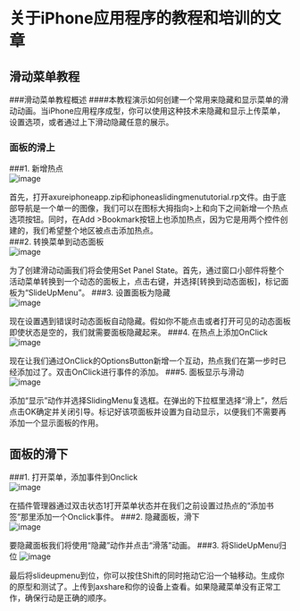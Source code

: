 # 关于iPhone应用程序的教程和培训的文章  
## 滑动菜单教程  
###滑动菜单教程概述
####本教程演示如何创建一个常用来隐藏和显示菜单的滑动动画。当iPhone应用程序成型，你可以使用这种技术来隐藏和显示上传菜单，设置选项，或者通过上下滑动隐藏任意的展示。
### 面板的滑上
###1. 新增热点  
![image](https://raw.githubusercontent.com/jikexueyuanwiki/axure/master/images/iphone-appsliding-menu-tutorial1.png)

首先，打开axureiphoneapp.zip和iphoneaslidingmenututorial.rp文件。由于底部导航是一个单一的图像，我们可以在图标大拇指向>上和向下之间新增一个热点选项按钮。同时，在Add >Bookmark按钮上也添加热点，因为它是用两个控件创建的，我们希望整个地区被点击添加热点。   
###2. 转换菜单到动态面板  
![image](https://raw.githubusercontent.com/jikexueyuanwiki/axure/master/images/iphone-appsliding-menu-tutorial2.png)

为了创建滑动动画我们将会使用Set Panel State。首先，通过窗口小部件将整个活动菜单转换到一个动态的面板上，点击右键，并选择[转换到动态面板]，标记面板为“SlideUpMenu”。
###3. 设置面板为隐藏  
![image](https://raw.githubusercontent.com/jikexueyuanwiki/axure/master/images/iphone-appsliding-menu-tutorial3.png)

现在设置遇到错误时动态面板自动隐藏。假如你不能点击或者打开可见的动态面板即使状态是空的，我们就需要面板隐藏起来。
###4. 在热点上添加OnClick 
![image](https://raw.githubusercontent.com/jikexueyuanwiki/axure/master/images/iphone-appsliding-menu-tutorial4.png)

现在让我们通过OnClick的OptionsButton新增一个互动，热点我们在第一步时已经添加过了。双击OnClick进行事件的添加。
###5. 面板显示与滑动  
![image](https://raw.githubusercontent.com/jikexueyuanwiki/axure/master/images/iphone-appsliding-menu-tutorial5.png)

添加“显示”动作并选择SlidingMenu复选框。在弹出的下拉框里选择“滑上”，然后点击OK确定并关闭引导。标记好该项面板并设置为自动显示，以便我们不需要再添加一个显示面板的作用。
## 面板的滑下
###1.  打开菜单，添加事件到Onclick  
![image](https://raw.githubusercontent.com/jikexueyuanwiki/axure/master/images/iphone-appsliding-menu-tutorial6.png)

在插件管理器通过双击状态1打开菜单状态并在我们之前设置过热点的“添加书签”那里添加一个Onclick事件。
###2. 隐藏面板，滑下  
![image](https://raw.githubusercontent.com/jikexueyuanwiki/axure/master/images/iphone-appsliding-menu-tutorial7.png)

要隐藏面板我们将使用“隐藏”动作并点击“滑落”动画。
###3. 将SlideUpMenu归位 
![image](https://raw.githubusercontent.com/jikexueyuanwiki/axure/master/images/iphone-appsliding-menu-tutorial8.png) 

最后将slideupmenu到位，你可以按住Shift的同时拖动它沿一个轴移动。生成你的原型和测试了。上传到axshare和你的设备上查看。如果隐藏菜单没有正常工作，确保行动是正确的顺序。
